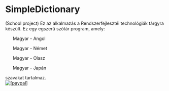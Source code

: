 # SimpleDictionary
(School project)
Ez az alkalmazás a Rendszerfejlesztéi technológiák tárgyra készült. Ez egy egszerű szótár program, amely:
<ul>Magyar - Angol </ul>
<ul>Magyar - Német </ul>
<ul>Magyar - Olasz </ul>
<ul>Magyar - Japán </ul> szavakat tartalmaz.
<br>
<a href="https://www.paypal.com/cgi-bin/webscr?cmd=_s-xclick&hosted_button_id=UYK968XYPKVZQ"><img src="https://www.paypalobjects.com/en_US/i/btn/btn_donate_LG.gif" alt="[paypal]"/></a>
